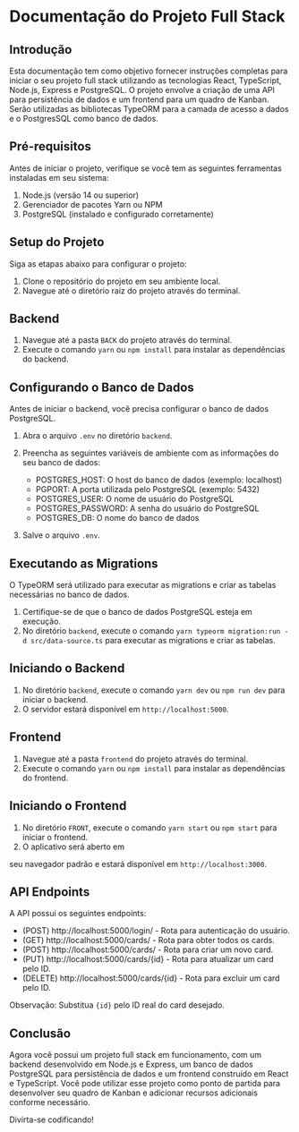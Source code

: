 Documentação do Projeto Full Stack
===========================================

Introdução
--------------
Esta documentação tem como objetivo fornecer instruções completas para iniciar o seu projeto full stack utilizando as tecnologias React, TypeScript, Node.js, Express e PostgreSQL. O projeto envolve a criação de uma API para persistência de dados e um frontend para um quadro de Kanban. Serão utilizadas as bibliotecas TypeORM para a camada de acesso a dados e o PostgresSQL como banco de dados.

Pré-requisitos
--------------
Antes de iniciar o projeto, verifique se você tem as seguintes ferramentas instaladas em seu sistema:

1. Node.js (versão 14 ou superior)
2. Gerenciador de pacotes Yarn ou NPM
3. PostgreSQL (instalado e configurado corretamente)

Setup do Projeto
--------------
Siga as etapas abaixo para configurar o projeto:

1. Clone o repositório do projeto em seu ambiente local.
2. Navegue até o diretório raiz do projeto através do terminal.

Backend
--------------

1. Navegue até a pasta `BACK` do projeto através do terminal.
2. Execute o comando `yarn` ou `npm install` para instalar as dependências do backend.

Configurando o Banco de Dados
--------------
Antes de iniciar o backend, você precisa configurar o banco de dados PostgreSQL.

1. Abra o arquivo `.env` no diretório `backend`.
2. Preencha as seguintes variáveis de ambiente com as informações do seu banco de dados:

   - POSTGRES_HOST: O host do banco de dados (exemplo: localhost)
   - PGPORT: A porta utilizada pelo PostgreSQL (exemplo: 5432)
   - POSTGRES_USER: O nome de usuário do PostgreSQL
   - POSTGRES_PASSWORD: A senha do usuário do PostgreSQL
   - POSTGRES_DB: O nome do banco de dados

3. Salve o arquivo `.env`.

Executando as Migrations
--------------
O TypeORM será utilizado para executar as migrations e criar as tabelas necessárias no banco de dados.

1. Certifique-se de que o banco de dados PostgreSQL esteja em execução.
2. No diretório `backend`, execute o comando `yarn typeorm migration:run -d src/data-source.ts` para executar as migrations e criar as tabelas.

Iniciando o Backend
--------------
1. No diretório `backend`, execute o comando `yarn dev` ou `npm run dev` para iniciar o backend.
2. O servidor estará disponível em `http://localhost:5000`.

Frontend
--------------
1. Navegue até a pasta `frontend` do projeto através do terminal.
2. Execute o comando `yarn` ou `npm install` para instalar as dependências do frontend.

Iniciando o Frontend
--------------
1. No diretório `FRONT`, execute o comando `yarn start` ou `npm start` para iniciar o frontend.
2. O aplicativo será aberto em

 seu navegador padrão e estará disponível em `http://localhost:3000`.

API Endpoints
--------------
A API possui os seguintes endpoints:

- (POST) http://localhost:5000/login/ - Rota para autenticação do usuário.
- (GET) http://localhost:5000/cards/ - Rota para obter todos os cards.
- (POST) http://localhost:5000/cards/ - Rota para criar um novo card.
- (PUT) http://localhost:5000/cards/{id} - Rota para atualizar um card pelo ID.
- (DELETE) http://localhost:5000/cards/{id} - Rota para excluir um card pelo ID.

Observação: Substitua `{id}` pelo ID real do card desejado.

Conclusão
--------------
Agora você possui um projeto full stack em funcionamento, com um backend desenvolvido em Node.js e Express, um banco de dados PostgreSQL para persistência de dados e um frontend construído em React e TypeScript. Você pode utilizar esse projeto como ponto de partida para desenvolver seu quadro de Kanban e adicionar recursos adicionais conforme necessário.

Divirta-se codificando!
